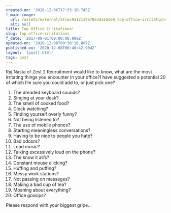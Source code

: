 ```yaml
---
created-on: '2020-12-06T17:53:10.745Z'
f_main-image:
  url: /assets/external/5fcec911213fe78e3da16d69_top-office-irritations.png
  alt: null
title: Top Office Irritations!
slug: top-office-irritations
f_date: '2017-09-01T00:00:00.000Z'
updated-on: '2020-12-08T00:30:16.807Z'
published-on: '2020-12-08T00:40:42.904Z'
layout: '[post].html'
tags: post
---
```


Raj Nasta of Zest 2 Recruitment would like to know, what are the most irritating things you encounter in your office?I have suggested a potential 20 of which I’m sure you could add to, or just pick one?

1.  The dreaded keyboard sounds?
2.  Singing at your desk?
3.  The smell of cooked food?
4.  Clock watching?
5.  Finding yourself overly funny?
6.  Not being listened to?
7.  The use of mobile phones?
8.  Starting meaningless conversations?
9.  Having to be nice to people you hate?
10.  Bad odours?
11.  Load music?
12.  Talking excessively loud on the phone?
13.  The know it all’s?
14.  Constant mouse clicking?
15.  Huffing and puffing?
16.  Messy work stations?
17.  Not passing on messages?
18.  Making a bad cup of tea?
19.  Moaning about everything?
20.  Office gossips?

Please respond with your biggest gripe…
